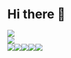 <h1>Hi there 👋</h1>

<div>
  <a href="https://github.com/wishba">
    <img src="https://github-readme-stats.vercel.app/api?username=wishba&theme=dark&show_icons=true" />
  </a>
</div>

<div>
  <a href="https://github.com/wishba">
    <img src="https://github-readme-stats.vercel.app/api/top-langs/?username=wishba&theme=dark" />
  </a>
</div>

<div style="display: flex";>
  <img src="https://img.shields.io/badge/-HTML5-E34F26?logo=html5&logoColor=white" />
  <img src="https://img.shields.io/badge/-CSS3-1572B6?logo=css3&logoColor=white" />
  <img src="https://img.shields.io/badge/-JavaScript-F7DF1E?logo=javascript&logoColor=white" />
  <img src="https://img.shields.io/badge/-Node.js-339933?logo=nodedotjs&logoColor=white" />
  <img src="https://img.shields.io/badge/-Vite-646CFF?logo=vite&logoColor=white" />
  <!--
    <img src="https://img.shields.io/badge/-Express-000000?logo=express&logoColor=white" />
    <img src="https://img.shields.io/badge/-Svelte-FF3E00?logo=svelte&logoColor=white" />
    <img src="https://img.shields.io/badge/-React-61DAFB?logo=react&logoColor=white" />
    <img src="https://img.shields.io/badge/-Next.js-000000?logo=nextdotjs&logoColor=white" />
  -->
</div>

<!--
  https://simpleicons.org/
-->
